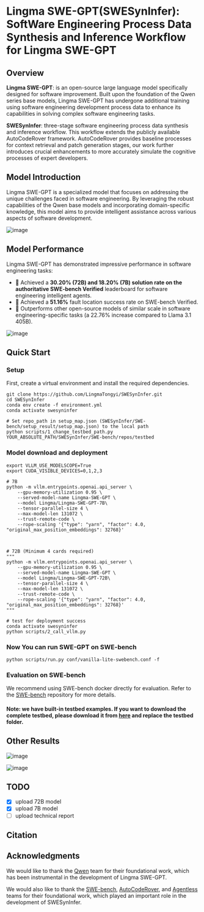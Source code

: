 # Lingma SWE-GPT(SWESynInfer): SoftWare Engineering Process Data Synthesis and Inference Workflow for Lingma SWE-GPT

## Overview


**Lingma SWE-GPT**:  is an open-source large language model specifically designed for software improvement. Built upon the foundation of the Qwen series base models, Lingma SWE-GPT has undergone additional training using software engineering development process data to enhance its capabilities in solving complex software engineering tasks.



**SWESynInfer**: three-stage software engineering process data synthesis and inference workflow. This workflow extends the publicly available AutoCodeRover framework. AutoCodeRover provides baseline processes for context retrieval and patch generation stages, our work further introduces crucial enhancements to more accurately simulate the cognitive processes of expert developers.


## Model Introduction

Lingma SWE-GPT is a specialized model that focuses on addressing the unique challenges faced in software engineering. By leveraging the robust capabilities of the Qwen base models and incorporating domain-specific knowledge, this model aims to provide intelligent assistance across various aspects of software development.

![image](https://github.com/user-attachments/assets/c2b0b1d6-0cc9-42f1-abc3-ed51e52b457c)


## Model Performance

Lingma SWE-GPT has demonstrated impressive performance in software engineering tasks:

- 🌟 Achieved a **30.20% (72B) and 18.20% (7B) solution rate on the authoritative SWE-bench Verified** leaderboard for software engineering intelligent agents.
- 🌟 Achieved a **51.16%** fault location success rate on SWE-bench Verified.
- 👑 Outperforms other open-source models of similar scale in software engineering-specific tasks (a
22.76% increase compared to Llama 3.1 405B).

![image](https://github.com/user-attachments/assets/e250d89d-8962-4f5b-9cef-00dd34d99532)



## Quick Start
### Setup
First, create a virtual environment and install the required dependencies.
```
git clone https://github.com/LingmaTongyi/SWESynInfer.git
cd SWESynInfer
conda env create -f environment.yml
conda activate swesyninfer

# Set repo_path in setup_map.json (SWESynInfer/SWE-bench/setup_result/setup_map.json) to the local path
python scripts/1_change_testbed_path.py YOUR_ABSOLUTE_PATH/SWESynInfer/SWE-bench/repos/testbed
```
### Model download and deployment
```
export VLLM_USE_MODELSCOPE=True
export CUDA_VISIBLE_DEVICES=0,1,2,3

# 7B
python -m vllm.entrypoints.openai.api_server \
    --gpu-memory-utilization 0.95 \
    --served-model-name Lingma-SWE-GPT \
    --model Lingma/Lingma-SWE-GPT-7B\
    --tensor-parallel-size 4 \
    --max-model-len 131072 \
    --trust-remote-code \
    --rope-scaling '{"type": "yarn", "factor": 4.0, "original_max_position_embeddings": 32768}'



# 72B (Minimum 4 cards required)
"""
python -m vllm.entrypoints.openai.api_server \
    --gpu-memory-utilization 0.95 \
    --served-model-name Lingma-SWE-GPT \
    --model Lingma/Lingma-SWE-GPT-72B\
    --tensor-parallel-size 4 \
    --max-model-len 131072 \
    --trust-remote-code \
    --rope-scaling '{"type": "yarn", "factor": 4.0, "original_max_position_embeddings": 32768}'
"""

# test for deployment success
conda activate swesyninfer
python scripts/2_call_vllm.py
```
### Now You can run SWE-GPT on SWE-bench
```
python scripts/run.py conf/vanilla-lite-swebench.conf -f
```
### Evaluation on SWE-bench
We recommend using SWE-bench docker directly for evaluation.
Refer to the [SWE-bench](https://github.com/princeton-nlp/SWE-bench) repository for more details.

#### Note: we have built-in testbed examples. If you want to download the complete testbed, please download it from [here](https://modelscope.cn/datasets/Lingma/testbed/summary) and replace the testbed folder.

## Other Results

![image](https://github.com/user-attachments/assets/994b7de4-3dc7-4136-a81c-1315651ad646)

![image](https://github.com/user-attachments/assets/40bc0846-2e59-4a64-ae7d-f6eda20db69b)



## TODO
- [x] upload 72B model
- [x] upload 7B model
- [ ] upload technical report 

## Citation

## Acknowledgments

We would like to thank the [Qwen](https://github.com/QwenLM/Qwen2.5) team for their foundational work, which has been instrumental in the development of Lingma SWE-GPT.

We would also like to thank the [SWE-bench](https://github.com/princeton-nlp/SWE-bench), [AutoCodeRover](https://github.com/nus-apr/auto-code-rover), and [Agentless](https://github.com/OpenAutoCoder/Agentless) teams for their foundational work, which played an important role in the development of SWESynInfer.



